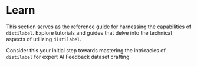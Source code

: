 # Learn

This section serves as the reference guide for harnessing the capabilities of `distilabel`. Explore tutorials and guides that delve into the technical aspects of utilizing `distilabel`.

Consider this your initial step towards mastering the intricacies of `distilabel` for expert AI Feedback dataset crafting.